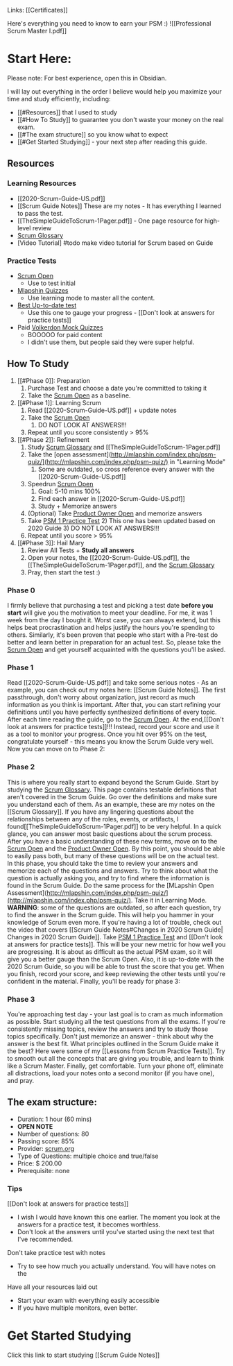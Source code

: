 Links: [[Certificates]] 

Here's everything you need to know to earn your PSM :)
![[Professional Scrum Master I.pdf]]

# Start Here:
Please note: For best experience, open this in Obsidian.

I will lay out everything in the order I believe would help you maximize your time and study efficiently, including:
- [[#Resources]] that I used to study
- [[#How To Study]] to guarantee you don't waste your money on the real exam.
- [[#The exam structure]] so you know what to expect
- [[#Get Started Studying]] - your next step after reading this guide.

## Resources
### Learning Resources
- [[2020-Scrum-Guide-US.pdf]]
- [[Scrum Guide Notes]] These are my notes - It has everything I learned to pass the test.
- [[TheSimpleGuideToScrum-1Pager.pdf]] - One page resource for high-level review
- [Scrum Glossary](https://www.scrum.org/resources/scrum-glossary)
- [Video Tutorial] #todo make video tutorial for Scrum based on Guide

### Practice Tests
- [Scrum Open](https://www.scrum.org/open-assessments/scrum-open)
	- Use to test initial 
- [Mlapshin Quizzes](https://mlapshin.com/index.php/scrum-quizzes/)
	- Use learning mode to master all the content.
- [Best Up-to-date test](https://www.thescrummaster.co.uk/assessments/professional-scrum-master-i-psm-i-practice-assessment/)
	- Use this one to gauge your progress - [[Don't look at answers for practice tests]]
- Paid [Volkerdon Mock Quizzes]()
	- BOOOOO for paid content
	- I didn't use them, but people said they were super helpful.

## How To Study
1) [[#Phase 0]]: Preparation
	1) Purchase Test and choose a date you're committed to taking it
	2) Take the [Scrum Open](https://www.scrum.org/open-assessments/scrum-open) as a baseline.
2) [[#Phase 1]]: Learning Scrum 
	1) Read [[2020-Scrum-Guide-US.pdf]] + update notes
	2)  Take the [Scrum Open](https://www.scrum.org/open-assessments/scrum-open)
		1) DO NOT LOOK AT ANSWERS!!!
	3) Repeat until you score consistently > 95%
3) [[#Phase 2]]: Refinement
	1) Study [Scrum Glossary](https://www.scrum.org/resources/scrum-glossary) and [[TheSimpleGuideToScrum-1Pager.pdf]]
	3) Take the [open assessment](http://mlapshin.com/index.php/psm-quiz/](http://mlapshin.com/index.php/psm-quiz/) in "Learning Mode"
		1) Some are outdated, so cross reference every answer with the [[2020-Scrum-Guide-US.pdf]]
	4) Speedrun [Scrum Open](https://www.scrum.org/open-assessments/scrum-open)
		1) Goal: 5-10 mins 100%
		2) Find each answer in [[2020-Scrum-Guide-US.pdf]]
		3) Study + Memorize answers
	5) (Optional) Take [Product Owner Open](https://www.scrum.org/open-assessments/product-owner-open) and memorize answers
	6) Take [PSM 1 Practice Test](https://www.thescrummaster.co.uk/assessments/professional-scrum-master-i-psm-i-practice-assessment/)
		2) This one has been updated based on 2020 Guide
		3) DO NOT LOOK AT ANSWERS!!!
	7) Repeat until you score > 95%
4) [[#Phase 3]]: Hail Mary
	1)  Review All Tests + **Study all answers**
	2) Open your notes, the [[2020-Scrum-Guide-US.pdf]], the [[TheSimpleGuideToScrum-1Pager.pdf]], and the [Scrum Glossary](https://www.scrum.org/resources/scrum-glossary)
	3) Pray, then start the test :)

### Phase 0
I firmly believe that purchasing a test and picking a test date **before you start** will give you the motivation to meet your deadline. For me, it was 1 week from the day I bought it. Worst case, you can always extend, but this helps beat procrastination and helps justify the hours you're spending to others.
Similarly, it's been proven that people who start with a Pre-test do better and learn better in preparation for an actual test. So, please take the [Scrum Open](https://www.scrum.org/open-assessments/scrum-open) and get yourself acquainted with the questions you'll be asked.

### Phase 1
Read [[2020-Scrum-Guide-US.pdf]] and take some serious notes - As an example, you can check out my notes here: [[Scrum Guide Notes]]. The first passthrough, don't worry about organization, just record as much information as you think is important. After that, you can start refining your definitions until you have perfectly synthesized definitions of every topic.
After each time reading the guide, go to the [Scrum Open](https://www.scrum.org/open-assessments/scrum-open). At the end,[[Don't look at answers for practice tests]]!!! Instead, record your score and use it as a tool to monitor your progress. Once you hit over 95% on the test, congratulate yourself - this means you know the Scrum Guide very well. Now you can move on to Phase 2:

### Phase 2
This is where you really start to expand beyond the Scrum Guide. Start by studying the [Scrum Glossary](https://www.scrum.org/resources/scrum-glossary). This page contains testable definitions that aren't covered in the Scrum Guide. Go over the definitions and make sure you understand each of them. As an example, these are my notes on the [[Scrum Glossary]].
If you have any lingering questions about the relationships between any of the roles, events, or artifacts, I found[[TheSimpleGuideToScrum-1Pager.pdf]] to be very helpful. In a quick glance, you can answer most basic questions about the scrum process.
After you have a basic understanding of these new terms, move on to the  [Scrum Open](https://www.scrum.org/open-assessments/scrum-open) and the [Product Owner Open](https://www.scrum.org/open-assessments/product-owner-open). By this point, you should be able to easily pass both, but many of these questions will be on the actual test. In this phase, you should take the time to review your answers and memorize each of the questions and answers. Try to think about what the question is actually asking you, and try to find where the information is found in the Scrum Guide.
Do the same process for the [MLapshin Open Assessment](http://mlapshin.com/index.php/psm-quiz/](http://mlapshin.com/index.php/psm-quiz/). Take it in Learning Mode. **WARNING**: some of the questions are outdated, so after each question, try to find the answer in the Scrum guide. This will help you hammer in your knowledge of Scrum even more. If you're having a lot of trouble, check out the video that covers [[Scrum Guide Notes#Changes in 2020 Scrum Guide| Changes in 2020 Scrum Guide]].
Take [PSM 1 Practice Test](https://www.thescrummaster.co.uk/assessments/professional-scrum-master-i-psm-i-practice-assessment/) and [[Don't look at answers for practice tests]]. This will be your new metric for how well you are progressing. It is about as difficult as the actual PSM exam, so it will give you a better gauge than the Scrum Open. Also, it is up-to-date with the 2020 Scrum Guide, so you will be able to trust the score that you get. When you finish, record your score, and keep reviewing the other tests until you're confident in the material.
Finally, you'll be ready for phase 3:

### Phase 3
You're approaching test day - your last goal is to cram as much information as possible. Start studying all the test questions from all the exams. If you're consistently missing topics, review the answers and try to study those topics specifically. 
Don't just memorize an answer - think about why the answer is the best fit. What principles outlined in the Scrum Guide make it the best? Here were some of my [[Lessons from Scrum Practice Tests]]. Try to smooth out all the concepts that are giving you trouble, and learn to think like a Scrum Master.
Finally, get comfortable. Turn your phone off, eliminate all distractions, load your notes onto a second monitor (if you have one), and pray. 

## The exam structure:
- Duration: 1 hour (60 mins)
- **OPEN NOTE**
- Number of questions: 80
- Passing score: 85%
- Provider: [scrum.org](https://www.scrum.org/professional-scrum-master-i-certification)
- Type of Questions: multiple choice and true/false
- Price: $ 200.00
- Prerequisite: none

### Tips
[[Don't look at answers for practice tests]]
- I wish I would have known this one earlier. The moment you look at the answers for a practice test, it becomes worthless.
- Don't look at the answers until you've started using the next test that I've recommended.

Don't take practice test with notes
- Try to see how much you actually understand. You will have notes on the 

Have all your resources laid out
- Start your exam with everything easily accessible
- If you have multiple monitors, even better.

# Get Started Studying
Click this link to start studying [[Scrum Guide Notes]]